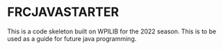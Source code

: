 # FRCJAVASTARTER

This is a code skeleton built on WPILIB for the 2022 season. This is to be used as a guide for future java programming.
